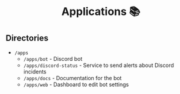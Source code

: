 <div align="center">

# Applications 📚

</div>

## Directories

- `/apps`
  - `/apps/bot` - Discord bot
  - `/apps/discord-status` - Service to send alerts about Discord incidents
  - `/apps/docs` - Documentation for the bot
  - `/apps/web` - Dashboard to edit bot settings
